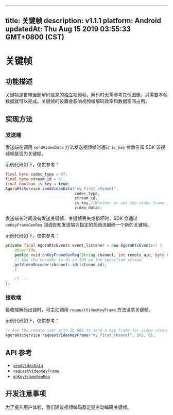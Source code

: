 
---
title: 关键帧
description: v1.1.1
platform: Android
updatedAt: Thu Aug 15 2019 03:55:33 GMT+0800 (CST)
---
# 关键帧
## 功能描述
关键帧是自带全部解码信息的独立视频帧，解码时无需参考其他图像，只需要本帧数据就可以完成。关键帧的设置会影响视频编解码效率和数据空间占用。

## 实现方法
### 发送端

发送端在调用 `sendVideoData` 方法发送视频帧时通过 `is_key` 参数告知 SDK 该视频帧是否为关键帧。

示例代码如下，仅供参考：
~~~java
final byte codec_type = 97;
final byte stream_id = 0;
final boolean is_key = true;
AgoraRtcService.sendVideoData("my_first_channel",
                              codec_type,
                              stream_id,
                              is_key,//Whether or not the video frame is a keyframe
                              video_data);
~~~

发送端长时间没有发送关键帧、关键帧丢失或损坏时，SDK 会通过 `onKeyFrameGenReq` 回调告知发送端为指定的视频流编码一个新的关键帧。

示例代码如下，仅供参考：
~~~java
private final AgoraRtcEvents event_listener = new AgoraRtcEvents() {
	@Override
	public void onKeyFrameGenReq(String channel, int remote_uid, byte stream_id) {
	// Ask the encoder to do an IDR on the specified stream
	getVideoEncoder(channel).idr(stream_id); 
	}

	// ...
};
~~~

### 接收端

接收端解码出错时，可主动调用 `requestVideoKeyFrame` 方法请求关键帧。

示例代码如下，仅供参考：

~~~java
// Ask the remote user with ID 666 to send a key frame for video stream 0
AgoraRtcService.requestVideoKeyFrame("my_first_channel", 666, 0);
~~~

## API 参考
- [`sendVideoData`](https://docs.agora.io/cn/RTSA/API%20Reference/rtsa_java/classio_1_1agora_1_1rtc_1_1_agora_rtc_service.html#a2a142857573c94612b73317dc48bee62)
- [`requestVideoKeyFrame`](https://docs.agora.io/cn/RTSA/API%20Reference/rtsa_java/classio_1_1agora_1_1rtc_1_1_agora_rtc_service.html#acfb7b14a40cb2b68ff2ef3a96c4c68a2)
- [`onKeyFrameGenReq`](https://docs.agora.io/cn/RTSA/API%20Reference/rtsa_java/interfaceio_1_1agora_1_1rtc_1_1_agora_rtc_events.html#afd8655f5ae07f86253d0f553e2518aba)

## 开发注意事项
为了提升用户体验，我们建议视频编码器定期主动编码关键帧。
